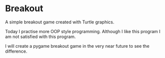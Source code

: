 # Breakout

A simple breakout game created with Turtle graphics.

Today I practise more OOP style programming.  Although I like this program I am not satisfied with this program.

I will create a pygame breakout game in the very near future to see the difference.
